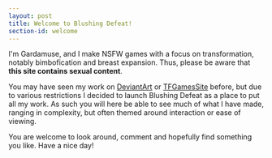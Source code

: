 ```yaml
---
layout: post
title: Welcome to Blushing Defeat!
section-id: welcome
---
```


I'm Gardamuse, and I make NSFW games with a focus on transformation, notably bimbofication and breast expansion. Thus, please be aware that **this site contains sexual content**.

You may have seen my work on [DeviantArt](http://gardamuse.deviantart.com) or [TFGamesSite](https://www.tfgamessite.com/index.php?module=viewgame&id=839) before, but due to various restrictions I decided to launch Blushing Defeat as a place to put all my work. As such you will here be able to see much of what I have made, ranging in complexity, but often themed around interaction or ease of viewing.

You are welcome to look around, comment and hopefully find something you like. Have a nice day!
